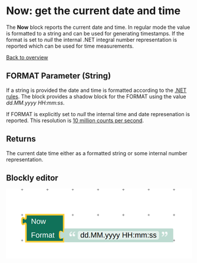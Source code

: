 # Now: get the current date and time

The **Now** block reports the current date and time. In regular mode the value is formatted to a string and can be used for generating timestamps. If the format is set to _null_ the internal .NET integral number representation is reported which can be used for time measurements.

[Back to overview](index.md)

## FORMAT Parameter (String)

If a string is provided the date and time is formatted according to the [.NET rules](https://learn.microsoft.com/en-us/dotnet/standard/base-types/custom-date-and-time-format-strings). The block provides a shadow block for the FORMAT using the value _dd.MM.yyyy HH:mm:ss_.

If FORMAT is explicitly set to _null_ the internal time and date represenation is reported. This resolution is [10 million counts per second](https://learn.microsoft.com/en-us/dotnet/api/system.datetime.ticks?view=net-8.0).

## Returns

The current date time either as a formatted string or some internal number representation.

## Blockly editor

![Now block in the blockly editor](Now.png)

